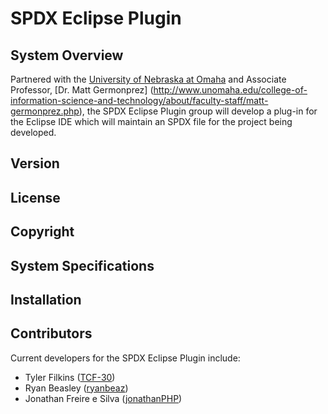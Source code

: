 SPDX Eclipse Plugin
===================

System Overview
---------------

Partnered with the [University of Nebraska at Omaha](http://www.unomaha.edu/) and Associate Professor, [Dr. Matt Germonprez] (http://www.unomaha.edu/college-of-information-science-and-technology/about/faculty-staff/matt-germonprez.php), the SPDX Eclipse Plugin group will develop a plug-in for the Eclipse IDE which will maintain an SPDX file for the project being developed.  

Version
--------

License
-------

Copyright
---------

System Specifications
---------

Installation
------------

Contributors
------------

Current developers for the SPDX Eclipse Plugin include:

- Tyler Filkins ([TCF-30](https://github.com/TCF-30))
- Ryan Beasley ([ryanbeaz](https://github.com/ryanbeaz))
- Jonathan Freire e Silva ([jonathanPHP](https://github.com/jonathanPHP))
